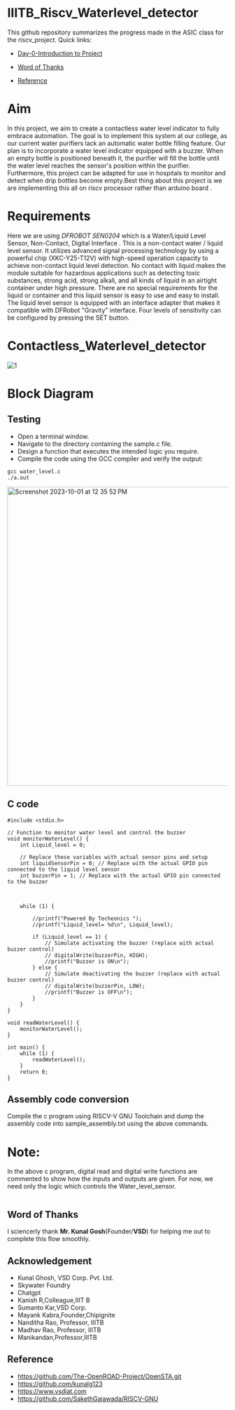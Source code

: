 # IIITB_Riscv_Waterlevel_detector

This github repository summarizes the progress made in the ASIC class for the riscv_project. Quick links:

- [Day-0-Introduction to Project](#day-0-Introduction-to-Project)
  
- [Word of Thanks](#Word-of-Thanks)

- [Reference](#reference)

# Aim 

In this project, we aim to create a contactless water level indicator to fully embrace automation. The goal is to implement this system at our college, as our current water purifiers lack an automatic water bottle filling feature. Our plan is to incorporate a water level indicator equipped with a buzzer. When an empty bottle is positioned beneath it, the purifier will fill the bottle until the water level reaches the sensor's position within the purifier. Furthermore, this project can be adapted for use in hospitals to monitor and detect when drip bottles become empty.Best thing about this project is we are implementing this all on riscv processor rather than arduino board .

# Requirements 

Here we are using *DFROBOT SEN0204* which is a Water/Liquid Level Sensor, Non-Contact, Digital Interface . This is a non-contact water / liquid level sensor. It utilizes advanced signal processing technology by using a powerful chip (XKC-Y25-T12V) with high-speed operation capacity to achieve non-contact liquid level detection.
No contact with liquid makes the module suitable for hazardous applications such as detecting toxic substances, strong acid, strong alkali, and all kinds of liquid in an airtight container under high pressure.
There are no special requirements for the liquid or container and this liquid sensor is easy to use and easy to install.
The liquid level sensor is equipped with an interface adapter that makes it compatible with DFRobot "Gravity" interface. Four levels of sensitivity can be configured by pressing the SET button.


# Contactless_Waterlevel_detector

![1](https://github.com/alwinshaju08/IIITB_Waterlevel_detector/assets/69166205/2fce7839-cf1c-4690-bfee-2a73fc0c8cf5)

# Block Diagram




## Testing

* Open a terminal window.
* Navigate to the directory containing the sample.c file.
* Design a function that executes the intended logic you require.
* Compile the code using the GCC compiler and verify the output:
  
```
gcc water_level.c
./a.out
```

<img width="682" alt="Screenshot 2023-10-01 at 12 35 52 PM" src="https://github.com/alwinshaju08/IIITB_Waterlevel_detector/assets/69166205/dd18791a-d1c5-4a7a-9194-13d574d44238">

## C code

```
#include <stdio.h>

// Function to monitor water level and control the buzzer
void monitorWaterLevel() {
    int Liquid_level = 0;

    // Replace these variables with actual sensor pins and setup
    int liquidSensorPin = 0; // Replace with the actual GPIO pin connected to the liquid level sensor
    int buzzerPin = 1; // Replace with the actual GPIO pin connected to the buzzer

    

    while (1) {
       
        //printf("Powered By Techeonics ");
        //printf("Liquid_level= %d\n", Liquid_level);

        if (Liquid_level == 1) {
            // Simulate activating the buzzer (replace with actual buzzer control)
            // digitalWrite(buzzerPin, HIGH);
            //printf("Buzzer is ON\n");
        } else {
            // Simulate deactivating the buzzer (replace with actual buzzer control)
            // digitalWrite(buzzerPin, LOW);
            //printf("Buzzer is OFF\n");
        }
    }
}

void readWaterLevel() {
    monitorWaterLevel();
}

int main() {
    while (1) {
        readWaterLevel();
    }
    return 0;
}

```
## Assembly code conversion

Compile the c program using RISCV-V GNU Toolchain and dump the assembly code into sample_assembly.txt using the above commands.

# Note:
In the above c program, digital read and digital write functions are commented to show how the inputs and outputs are given. For now, we need only the logic which controls the Water_level_sensor.

```

```


## Word of Thanks
I sciencerly thank **Mr. Kunal Gosh**(Founder/**VSD**) for helping me out to complete this flow smoothly.

## Acknowledgement
- Kunal Ghosh, VSD Corp. Pvt. Ltd.
- Skywater Foundry
- Chatgpt
- Kanish R,Colleague,IIIT B
- Sumanto Kar,VSD Corp.
- Mayank Kabra,Founder,Chipignite
- Nanditha Rao, Professor, IIITB 
- Madhav Rao, Professor, IIITB
- Manikandan,Professor,IIITB
  
## Reference 


- https://github.com/The-OpenROAD-Project/OpenSTA.git
- https://github.com/kunalg123
- https://www.vsdiat.com
- https://github.com/SakethGajawada/RISCV-GNU
